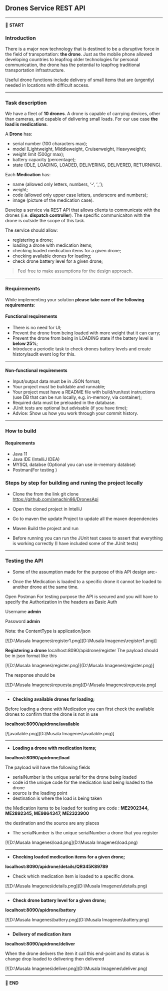
## Drones Service REST API


---

:scroll: **START**


### Introduction

There is a major new technology that is destined to be a disruptive force in the field of transportation: **the drone**. Just as the mobile phone allowed developing countries to leapfrog older technologies for personal communication, the drone has the potential to leapfrog traditional transportation infrastructure.

Useful drone functions include delivery of small items that are (urgently) needed in locations with difficult access.

---

### Task description

We have a fleet of **10 drones**. A drone is capable of carrying devices, other than cameras, and capable of delivering small loads. For our use case **the load is medications**.

A **Drone** has:
- serial number (100 characters max);
- model (Lightweight, Middleweight, Cruiserweight, Heavyweight);
- weight limit (500gr max);
- battery capacity (percentage);
- state (IDLE, LOADING, LOADED, DELIVERING, DELIVERED, RETURNING).

Each **Medication** has: 
- name (allowed only letters, numbers, ‘-‘, ‘_’);
- weight;
- code (allowed only upper case letters, underscore and numbers);
- image (picture of the medication case).

Develop a service via REST API that allows clients to communicate with the drones (i.e. **dispatch controller**). The specific communicaiton with the drone is outside the scope of this task. 

The service should allow:
- registering a drone;
- loading a drone with medication items;
- checking loaded medication items for a given drone; 
- checking available drones for loading;
- check drone battery level for a given drone;

> Feel free to make assumptions for the design approach. 

---

### Requirements

While implementing your solution **please take care of the following requirements**: 

#### Functional requirements

- There is no need for UI;
- Prevent the drone from being loaded with more weight that it can carry;
- Prevent the drone from being in LOADING state if the battery level is **below 25%**;
- Introduce a periodic task to check drones battery levels and create history/audit event log for this.

---

#### Non-functional requirements

- Input/output data must be in JSON format;
- Your project must be buildable and runnable;
- Your project must have a README file with build/run/test instructions (use DB that can be run locally, e.g. in-memory, via container);
- Required data must be preloaded in the database.
- JUnit tests are optional but advisable (if you have time);
- Advice: Show us how you work through your commit history.

---
### How to build

#### Requirements

- Java 11
- Java IDE (IntelliJ IDEA)
- MYSQL databse (Optional you can use in-memory databse)
- Postman(For testing ) 
 
### Steps by step for building and runing the project locally

- Clone the from the link git clone https://github.com/amachin86/DronesApi

- Open the cloned project in IntelliJ

- Go to maven the update Project to update all the maven dependencies

- Maven Build the project and run

- Before running you can run the JUnit test cases to assert that everything is working correctly (I have included some of the JUnit tests)


---

### Testing the API
- Some of the assumption made for the purpose of this API design are:-

- Once the Medication is loaded to a specific drone it cannot be loaded to another drone at the same time.

Open Postman
For testing purpose the API is secured and you will have to specify the Authorization in the headers as Basic Auth

Username **admin**

Password **admin**

Note: the ContentType is application/json

[![D:\Musala Imagenes\register1.png](D:\Musala Imagenes\register1.png)]

**Registering a drone** localhost:8090/apidrone/register
The payload should be in json format like this

[![D:\Musala Imagenes\register.png)](D:\Musala Imagenes\register.png)]

The response should be 

[![D:\Musala Imagenes\repuesta.png](D:\Musala Imagenes\repuesta.png)

---
- **Checking available drones for loading;**


Before loading a drone with Medication you can first check the available drones to confirm that the drone is not in use

**localhost:8090/apidrone/available**

[![available.png](D:\Musala Imagenes\available.png)]

---
- **Loading a drone with medication items;** 
 
**localhost:8090/apidrone/load**

The payload will have the following fields

- serialNumber is the unique serial for the drone being loaded
- code id the unique code for the medication load being loaded to the drone
- source is the loading point
- destination is where the load is being taken

the Medication items to be loaded for testing are code : **ME2902344, ME2892345, ME9864347, ME2323900**

the destination and the source are any places

 - The serialNumber is the unique serialNumber a drone that you register

[![D:\Musala Imagenes\load.png](D:\Musala Imagenes\load.png)

--- 
- **Checking loaded medication items for a given drone;**

**localhost:8090/apidrone/details/QR345K89789**

- Check which medication item is loaded to a specific drone.

[![D:\Musala Imagenes\details.png](D:\Musala Imagenes\details.png)

---

- **Check drone battery level for a given drone;**

**localhost:8090/apidrone/battery**

[![D:\Musala Imagenes\battery.png](D:\Musala Imagenes\battery.png)

---
- **Delivery of medication item**

**localhost:8090/apidrone/deliver**

When the drone delivers the item it call this end-point and its status is change drop loaded to delivering then delivered

[![D:\Musala Imagenes\deliver.png](D:\Musala Imagenes\deliver.png)

---

:scroll: **END** 


